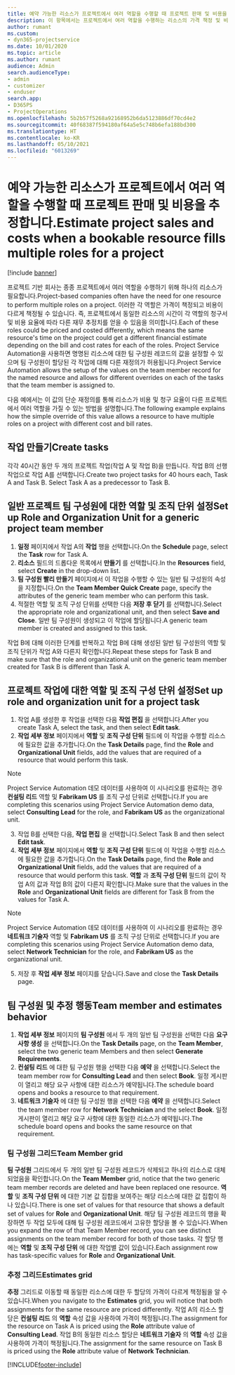 ```yaml
---
title: 예약 가능한 리소스가 프로젝트에서 여러 역할을 수행할 때 프로젝트 판매 및 비용을 추정합니다.
description: 이 항목에서는 프로젝트에서 여러 역할을 수행하는 리소스의 가격 책정 및 비용을 지원하기 위해 가격 책정 차원을 사용하는 방법에 대한 정보를 제공합니다.
author: rumant
ms.custom:
- dyn365-projectservice
ms.date: 10/01/2020
ms.topic: article
ms.author: rumant
audience: Admin
search.audienceType:
- admin
- customizer
- enduser
search.app:
- D365PS
- ProjectOperations
ms.openlocfilehash: 5b2b57f5268a92168952b6da5123886df70cd4e2
ms.sourcegitcommit: 40f68387f594180af64a5e5c748b6efa188bd300
ms.translationtype: HT
ms.contentlocale: ko-KR
ms.lasthandoff: 05/10/2021
ms.locfileid: "6013269"
---
```

# <a name="estimate-project-sales-and-costs-when-a-bookable-resource-fills-multiple-roles-for-a-project"></a><span data-ttu-id="188cc-103">예약 가능한 리소스가 프로젝트에서 여러 역할을 수행할 때 프로젝트 판매 및 비용을 추정합니다.</span><span class="sxs-lookup"><span data-stu-id="188cc-103">Estimate project sales and costs when a bookable resource fills multiple roles for a project</span></span> 

[!include [banner](../includes/psa-now-project-operations.md)]

<span data-ttu-id="188cc-104">프로젝트 기반 회사는 종종 프로젝트에서 여러 역할을 수행하기 위해 하나의 리소스가 필요합니다.</span><span class="sxs-lookup"><span data-stu-id="188cc-104">Project-based companies often have the need for one resource to perform multiple roles on a project.</span></span> <span data-ttu-id="188cc-105">이러한 각 역할은 가격이 책정되고 비용이 다르게 책정될 수 있습니다. 즉, 프로젝트에서 동일한 리소스의 시간이 각 역할의 청구서 및 비용 요율에 따라 다른 재무 추정치를 얻을 수 있음을 의미합니다.</span><span class="sxs-lookup"><span data-stu-id="188cc-105">Each of these roles could be priced and costed differently, which means the same resource's time on the project could get a different financial estimate depending on the bill and cost rates for each of the roles.</span></span> <span data-ttu-id="188cc-106">Project Service Automation을 사용하면 명명된 리소스에 대한 팀 구성원 레코드의 값을 설정할 수 있으며 팀 구성원이 할당된 각 작업에 대해 다른 재정의가 허용됩니다.</span><span class="sxs-lookup"><span data-stu-id="188cc-106">Project Service Automation allows the setup of the values on the team member record for the named resource and allows for different overrides on each of the tasks that the team member is assigned to.</span></span>

<span data-ttu-id="188cc-107">다음 예에서는 이 값의 단순 재정의를 통해 리소스가 비용 및 청구 요율이 다른 프로젝트에서 여러 역할을 가질 수 있는 방법을 설명합니다.</span><span class="sxs-lookup"><span data-stu-id="188cc-107">The following example  explains how the simple override of this value allows a resource to have multiple roles on a project with different cost and bill rates.</span></span>

## <a name="create-tasks"></a><span data-ttu-id="188cc-108">작업 만들기</span><span class="sxs-lookup"><span data-stu-id="188cc-108">Create tasks</span></span>
<span data-ttu-id="188cc-109">각각 40시간 동안 두 개의 프로젝트 작업(작업 A 및 작업 B)을 만듭니다. 작업 B의 선행 작업으로 작업 A를 선택합니다.</span><span class="sxs-lookup"><span data-stu-id="188cc-109">Create two project tasks for 40 hours each, Task A and Task B. Select Task A as a predecessor to Task B.</span></span>

## <a name="set-up-role-and-organization-unit-for-a-generic-project-team-member"></a><span data-ttu-id="188cc-110">일반 프로젝트 팀 구성원에 대한 역할 및 조직 단위 설정</span><span class="sxs-lookup"><span data-stu-id="188cc-110">Set up Role and Organization Unit for a generic project team member</span></span>

1. <span data-ttu-id="188cc-111">**일정** 페이지에서 작업 A의 **작업** 행을 선택합니다.</span><span class="sxs-lookup"><span data-stu-id="188cc-111">On the **Schedule** page, select the **Task** row for Task A.</span></span> 
2. <span data-ttu-id="188cc-112">**리소스** 필드의 드롭다운 목록에서 **만들기** 를 선택합니다.</span><span class="sxs-lookup"><span data-stu-id="188cc-112">In the **Resources** field, select **Create** in the drop-down list.</span></span>
3. <span data-ttu-id="188cc-113">**팀 구성원 빨리 만들기** 페이지에서 이 작업을 수행할 수 있는 일반 팀 구성원의 속성을 지정합니다.</span><span class="sxs-lookup"><span data-stu-id="188cc-113">On the **Team Member Quick Create** page, specify the attributes of the generic team member who can perform this task.</span></span>
4. <span data-ttu-id="188cc-114">적절한 역할 및 조직 구성 단위를 선택한 다음 **저장 후 닫기** 를 선택합니다.</span><span class="sxs-lookup"><span data-stu-id="188cc-114">Select the appropriate role and organizational unit, and then select **Save and Close**.</span></span> <span data-ttu-id="188cc-115">일반 팀 구성원이 생성되고 이 작업에 할당됩니다.</span><span class="sxs-lookup"><span data-stu-id="188cc-115">A generic team member is created and assigned to this task.</span></span> 

<span data-ttu-id="188cc-116">작업 B에 대해 이러한 단계를 반복하고 작업 B에 대해 생성된 일반 팀 구성원의 역할 및 조직 단위가 작업 A와 다른지 확인합니다.</span><span class="sxs-lookup"><span data-stu-id="188cc-116">Repeat these steps for Task B and make sure that the role and organizational unit on the generic team member created for Task B is different than Task A.</span></span> 

## <a name="set-up-role-and-organization-unit-for-a-project-task"></a><span data-ttu-id="188cc-117">프로젝트 작업에 대한 역할 및 조직 구성 단위 설정</span><span class="sxs-lookup"><span data-stu-id="188cc-117">Set up role and organization unit for a project task</span></span>

1. <span data-ttu-id="188cc-118">작업 A를 생성한 후 작업을 선택한 다음 **작업 편집** 을 선택합니다.</span><span class="sxs-lookup"><span data-stu-id="188cc-118">After you create Task A, select the task, and then select **Edit task**.</span></span>
2. <span data-ttu-id="188cc-119">**작업 세부 정보** 페이지에서 **역할** 및 **조직 구성 단위** 필드에 이 작업을 수행할 리소스에 필요한 값을 추가합니다.</span><span class="sxs-lookup"><span data-stu-id="188cc-119">On the **Task Details** page, find the **Role** and **Organizational Unit** fields, add the values that are required of a resource that would perform this task.</span></span> 

  > [!NOTE]
  > <span data-ttu-id="188cc-120">Project Service Automation 데모 데이터를 사용하여 이 시나리오를 완료하는 경우 **컨설팅 리드** 역할 및 **Fabrikam US** 를 조직 구성 단위로 선택합니다.</span><span class="sxs-lookup"><span data-stu-id="188cc-120">If you are completing this scenarios using Project Service Automation demo data, select **Consulting Lead** for the role, and **Fabrikam US** as the organizational unit.</span></span>

3. <span data-ttu-id="188cc-121">작업 B를 선택한 다음, **작업 편집** 을 선택합니다.</span><span class="sxs-lookup"><span data-stu-id="188cc-121">Select Task B and then select **Edit task**.</span></span>
4. <span data-ttu-id="188cc-122">**작업 세부 정보** 페이지에서 **역할** 및 **조직 구성 단위** 필드에 이 작업을 수행할 리소스에 필요한 값을 추가합니다.</span><span class="sxs-lookup"><span data-stu-id="188cc-122">On the **Task Details** page, find the **Role** and **Organizational Unit** fields, add the values that are required of a resource that would perform this task.</span></span> <span data-ttu-id="188cc-123">**역할** 과 **조직 구성 단위** 필드의 값이 작업 A의 값과 작업 B의 값이 다른지 확인합니다.</span><span class="sxs-lookup"><span data-stu-id="188cc-123">Make sure that the values in the **Role** and **Organizational Unit** fields are different for Task B from the values for Task A.</span></span> 

  > [!NOTE]
  > <span data-ttu-id="188cc-124">Project Service Automation 데모 데이터를 사용하여 이 시나리오를 완료하는 경우 **네트워크 기술자** 역할 및 **Fabrikam US** 를 조직 구성 단위로 선택합니다.</span><span class="sxs-lookup"><span data-stu-id="188cc-124">If you are completing this scenarios using Project Service Automation demo data, select **Network Technician** for the role, and **Fabrikam US** as the organizational unit.</span></span>

5. <span data-ttu-id="188cc-125">저장 후 **작업 세부 정보** 페이지를 닫습니다.</span><span class="sxs-lookup"><span data-stu-id="188cc-125">Save and close the **Task Details** page.</span></span> 

## <a name="team-member-and-estimates-behavior"></a><span data-ttu-id="188cc-126">팀 구성원 및 추정 행동</span><span class="sxs-lookup"><span data-stu-id="188cc-126">Team member and estimates behavior</span></span> 

1. <span data-ttu-id="188cc-127">**작업 세부 정보** 페이지의 **팀 구성원** 에서 두 개의 일반 팀 구성원을 선택한 다음 **요구 사항 생성** 을 선택합니다.</span><span class="sxs-lookup"><span data-stu-id="188cc-127">On the **Task Details** page, on the **Team Member**, select the two generic team Members and then select **Generate Requirements**.</span></span> 
2. <span data-ttu-id="188cc-128">**컨설팅 리드** 에 대한 팀 구성원 행을 선택한 다음 **예약** 을 선택합니다.</span><span class="sxs-lookup"><span data-stu-id="188cc-128">Select the team member row for **Consulting Lead** and then select **Book**.</span></span> <span data-ttu-id="188cc-129">일정 게시판이 열리고 해당 요구 사항에 대한 리소스가 예약됩니다.</span><span class="sxs-lookup"><span data-stu-id="188cc-129">The schedule board opens and books a resource to that requirement.</span></span>
3. <span data-ttu-id="188cc-130">**네트워크 기술자** 에 대한 팀 구성원 행을 선택한 다음 **예약** 을 선택합니다.</span><span class="sxs-lookup"><span data-stu-id="188cc-130">Select the team member row for **Network Technician** and the select **Book**.</span></span> <span data-ttu-id="188cc-131">일정 게시판이 열리고 해당 요구 사항에 대한 동일한 리소스가 예약됩니다.</span><span class="sxs-lookup"><span data-stu-id="188cc-131">The schedule board opens and books the same resource on that requirement.</span></span>

### <a name="team-member-grid"></a><span data-ttu-id="188cc-132">팀 구성원 그리드</span><span class="sxs-lookup"><span data-stu-id="188cc-132">Team Member grid</span></span> 
<span data-ttu-id="188cc-133">**팀 구성원** 그리드에서 두 개의 일반 팀 구성원 레코드가 삭제되고 하나의 리소스로 대체되었음을 확인합니다.</span><span class="sxs-lookup"><span data-stu-id="188cc-133">On the **Team Member** grid, notice that the two generic team member records are deleted and have been replaced one resource.</span></span> <span data-ttu-id="188cc-134">**역할** 및 **조직 구성 단위** 에 대한 기본 값 집합을 보여주는 해당 리소스에 대한 값 집합이 하나 있습니다.</span><span class="sxs-lookup"><span data-stu-id="188cc-134">There is one set of values for that resource that shows a default set of values for **Role** and **Organizational Unit**.</span></span>
<span data-ttu-id="188cc-135">해당 팀 구성원 레코드의 행을 확장하면 두 작업 모두에 대해 팀 구성원 레코드에서 고유한 할당을 볼 수 있습니다.</span><span class="sxs-lookup"><span data-stu-id="188cc-135">When you expand the row of that Team Member record, you can see distinct assignments on the team member record for both of those tasks.</span></span> <span data-ttu-id="188cc-136">각 할당 행에는 **역할** 및 **조직 구성 단위** 에 대한 작업별 값이 있습니다.</span><span class="sxs-lookup"><span data-stu-id="188cc-136">Each assignment row has task-specific values for **Role** and **Organizational Unit**.</span></span> 

### <a name="estimates-grid"></a><span data-ttu-id="188cc-137">추정 그리드</span><span class="sxs-lookup"><span data-stu-id="188cc-137">Estimates grid</span></span> 
<span data-ttu-id="188cc-138">**추정** 그리드로 이동할 때 동일한 리소스에 대한 두 할당의 가격이 다르게 책정됨을 알 수 있습니다.</span><span class="sxs-lookup"><span data-stu-id="188cc-138">When you navigate to the **Estimates** grid, you will notice that both assignments for the same resource are priced differently.</span></span>
<span data-ttu-id="188cc-139">작업 A의 리소스 할당은 **컨설팅 리드** 의 **역할** 속성 값을 사용하여 가격이 책정됩니다.</span><span class="sxs-lookup"><span data-stu-id="188cc-139">The assignment for the resource on Task A is priced using the **Role** attribute value of **Consulting Lead**.</span></span> <span data-ttu-id="188cc-140">작업 B의 동일한 리소스 할당은 **네트워크 기술자** 의 **역할** 속성 값을 사용하여 가격이 책정됩니다.</span><span class="sxs-lookup"><span data-stu-id="188cc-140">The assignment for the same resource on Task B is priced using the **Role** attribute value of **Network Technician**.</span></span>



[!INCLUDE[footer-include](../includes/footer-banner.md)]